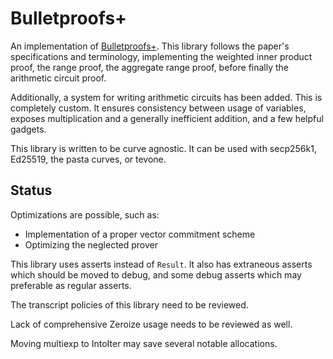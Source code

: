 # Bulletproofs+

An implementation of [Bulletproofs+](https://eprint.iacr.org/2020/735.pdf).
This library follows the paper's specifications and terminology, implementing
the weighted inner product proof, the range proof, the aggregate range proof,
before finally the arithmetic circuit proof.

Additionally, a system for writing arithmetic circuits has been added. This is
completely custom. It ensures consistency between usage of variables, exposes
multiplication and a generally inefficient addition, and a few helpful gadgets.

This library is written to be curve agnostic. It can be used with secp256k1,
Ed25519, the pasta curves, or tevone.

## Status

Optimizations are possible, such as:

- Implementation of a proper vector commitment scheme
- Optimizing the neglected prover

This library uses asserts instead of `Result`. It also has extraneous asserts
which should be moved to debug, and some debug asserts which may preferable as
regular asserts.

The transcript policies of this library need to be reviewed.

Lack of comprehensive Zeroize usage needs to be reviewed as well.

Moving multiexp to IntoIter may save several notable allocations.
